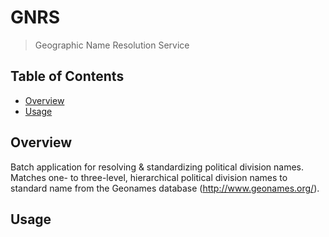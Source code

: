 # GNRS

> Geographic Name Resolution Service

## Table of Contents

- [Overview](#Overview)
- [Usage](#usage)

## Overview

Batch application for resolving & standardizing political division names. Matches one- to three-level, hierarchical political division names to standard name from the Geonames database (http://www.geonames.org/).

## Usage

